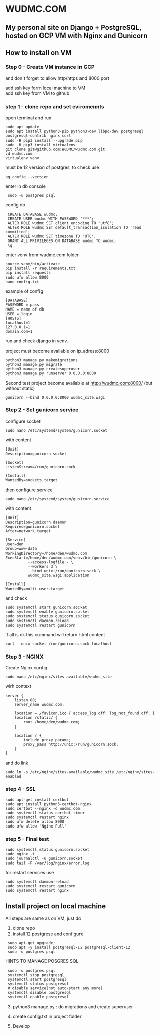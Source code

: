 # WUDMC.COM
## My personal site on Django + PostgreSQL, hosted on GCP VM with Nginx and Gunicorn


## How to install on VM
### Step 0 - Create VM instance in GCP
and don`t forget to allow http/https and 8000 port

add ssh key form local machine to VM  
add ssh key from VM to github


### step 1 - clone repo and set eviromennts
open terminal and run
```
sudo apt update
sudo apt install python3-pip python3-dev libpq-dev postgresql postgresql-contrib nginx curl
sudo -H pip3 install --upgrade pip
sudo -H pip3 install virtualenv
git clone git@github.com:WuDMC/wudmc.com.git
cd wudmc.com
virtualenv venv

```
must be 12 version of postgres, to check use
```
pg_config --version
```
enter in db console 
```commandline
 sudo -u postgres psql
 ```
config db
```
 CREATE DATABASE wudmc;
 CREATE USER wudmc WITH PASSWORD '***';
 ALTER ROLE wudmc SET client_encoding TO 'utf8';
 ALTER ROLE wudmc SET default_transaction_isolation TO 'read committed';
 ALTER ROLE wudmc SET timezone TO 'UTC';
 GRANT ALL PRIVILEGES ON DATABASE wudmc TO wudmc;
 \q
```

enter venv from wudmc.com folder
```
source venv/bin/activate
pip install -r requirements.txt
pip install requests
sudo ufw allow 8000
nano config.txt 
```
example of config 
```
[DATABASE]
PASSWORD = pass
NAME = name of db
USER = login
[HOSTS]
localhost=1
127.0.0.1=1
domain.com=1
```
run and check django in venv. 

project must become available on ip_adress:8000  

```commandline
python3 manage.py makemigrations
python3 manage.py migrate
python3 manage.py createsuperuser
python3 manage.py runserver 0.0.0.0:8000
```

Second test project become available at http://wudmc.com:8000/ (but without static)
```commandline
gunicorn --bind 0.0.0.0:8000 wudmc_site.wsgi
```

### Step 2 - Set gunicorn service
configure socket
```commandline
sudo nano /etc/systemd/system/gunicorn.socket
```
with content
```commandline
[Unit]
Description=gunicorn socket

[Socket]
ListenStream=/run/gunicorn.sock

[Install]
WantedBy=sockets.target

```
then configure service
```
sudo nano /etc/systemd/system/gunicorn.service
```
with content
```
[Unit]
Description=gunicorn daemon
Requires=gunicorn.socket
After=network.target

[Service]
User=den  
Group=www-data
WorkingDirectory=/home/den/wudmc.com
ExecStart=/home/den/wudmc.com/venv/bin/gunicorn \
          --access-logfile - \
          --workers 3 \
          --bind unix:/run/gunicorn.sock \
          wudmc_site.wsgi:application

[Install]
WantedBy=multi-user.target
```

and check 
```commandline
sudo systemctl start gunicorn.socket
sudo systemctl enable gunicorn.socket
sudo systemctl status gunicorn.socket
sudo systemctl daemon-reload
sudo systemctl restart gunicorn
```
if all is ok this command will return html content
```commandline
curl --unix-socket /run/gunicorn.sock localhost
```
### Step 3 - NGINX
Create Nginx config
```
sudo nano /etc/nginx/sites-available/wudmc_site
```
wirh context
```
server {
    listen 80;
    server_name wudmc.com;

    location = /favicon.ico { access_log off; log_not_found off; }
    location /static/ {
        root /home/den/wudmc.com;
    }

    location / {
        include proxy_params;
        proxy_pass http://unix:/run/gunicorn.sock;
    }
}
```

and do link
```commandline
sudo ln -s /etc/nginx/sites-available/wudmc_site /etc/nginx/sites-enabled
```
### step 4 - SSL

```commandline
sudo apt-get install certbot
sudo apt install python3-certbot-nginx
sudo certbot --nginx -d wudmc.com
sudo systemctl status certbot.timer
sudo systemctl restart nginx
sudo ufw delete allow 8000
sudo ufw allow 'Nginx Full'

```

### step 5 - Final test

```commandline
sudo systemctl status gunicorn.socket
sudo nginx -t
sudo journalctl -u gunicorn.socket
sudo tail -F /var/log/nginx/error.log

```
for restart services use
```commandline
sudo systemctl daemon-reload
sudo systemctl restart gunicorn
sudo systemctl restart nginx
```

## Install project on local machine 
All steps are same as on VM, just do
1. clone repo
2. install 12 postgrese and configure
```commandline
 sudo apt-get upgrade;
 sudo apt -y install postgresql-12 postgresql-client-12
 sudo -u postgres psql
```
HINTS TO MANAGE POSGRES SQL
```commandline
 sudo -u postgres psql
 systemctl stop postgresql
 systemctl start postgresql
 systemctl status postgresql
 # disable service(not auto-start any more)
 systemctl disable postgresql
 systemctl enable postgresql
```

3. python3 manage.py  : do migrations and create superuser

4. create config.txt in project folder

5. Develop
